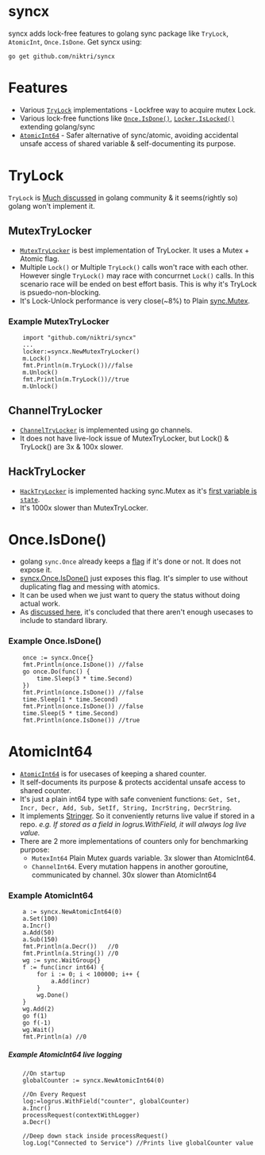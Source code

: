 # syncx
syncx adds lock-free features to golang sync package like `TryLock`, `AtomicInt`, `Once.IsDone`.
Get syncx using:
```
go get github.com/niktri/syncx
```


# Features
* Various [`TryLock`](https://github.com/niktri/syncx/blob/main/trylock.go) implementations - Lockfree way to acquire mutex Lock.
* Various lock-free functions like [`Once.IsDone()`]((https://github.com/niktri/syncx/blob/main/once.go)), [`Locker.IsLocked()`]((https://github.com/niktri/syncx/blob/main/trylock.go)) extending golang/sync
* [`AtomicInt64`](https://github.com/niktri/syncx/blob/main/atomic_int64.go) - Safer alternative of sync/atomic, avoiding accidental unsafe access of shared variable & self-documenting its purpose.

# TryLock
`TryLock` is [Much discussed](https://github.com/golang/go/issues/6123) in golang community & it seems(rightly so) golang won't implement it.
## MutexTryLocker
* [`MutexTryLocker`](https://github.com/niktri/syncx/blob/main/trylock.go) is best implementation of TryLocker. It uses a Mutex + Atomic flag. 
* Multiple `Lock()` or Multiple `TryLock()` calls won't race with each other. However single `TryLock()` may race with concurrnet `Lock()` calls.
In this scenario race will be ended on best effort basis.
This is why it's TryLock is psuedo-non-blocking.
* It's Lock-Unlock performance is very close(~8%) to Plain [sync.Mutex](https://golang.org/pkg/sync/#Mutex).

### Example MutexTryLocker
```
    import "github.com/niktri/syncx"
    ...
    locker:=syncx.NewMutexTryLocker()
    m.Lock()
	fmt.Println(m.TryLock())//false
	m.Unlock()
	fmt.Println(m.TryLock())//true
	m.Unlock()
```

## ChannelTryLocker
* [`ChannelTryLocker`](https://github.com/niktri/syncx/blob/main/trylock.go) is implemented using go channels. 
* It does not have live-lock issue of MutexTryLocker, but Lock() & TryLock() are 3x & 100x slower.

## HackTryLocker
* [`HackTryLocker`](https://github.com/niktri/syncx/blob/main/trylock.go) is implemented hacking sync.Mutex as it's [first variable is `state`](https://github.com/golang/go/blob/af8748054b40e9a1e529e42a0f83cc2c90a35af6/src/sync/mutex.go#L26).
* It's 1000x slower than MutexTryLocker.

# Once.IsDone()
* golang `sync.Once` already keeps a [flag](https://github.com/golang/go/blob/af8748054b40e9a1e529e42a0f83cc2c90a35af6/src/sync/once.go#L18) if it's 
done or not. It does not expose it.
* [syncx.Once.IsDone()](https://github.com/niktri/syncx/blob/main/once.go) just exposes this flag. It's simpler to use without duplicating flag and messing with atomics.
* It can be used when we just want to query the status without doing actual work.
* As [discussed here](https://github.com/golang/go/issues/41690), it's concluded that there aren't enough usecases to include to standard library.

### Example Once.IsDone()
```
    once := syncx.Once{}
	fmt.Println(once.IsDone()) //false
	go once.Do(func() {
		time.Sleep(3 * time.Second)
	})
	fmt.Println(once.IsDone()) //false
	time.Sleep(1 * time.Second)
	fmt.Println(once.IsDone()) //false
	time.Sleep(5 * time.Second)
	fmt.Println(once.IsDone()) //true
```

# AtomicInt64
* [`AtomicInt64`](https://github.com/niktri/syncx/blob/main/atomic_int64.go) is for usecases of keeping a shared counter.
* It self-documents its purpose & protects accidental unsafe access to shared counter.
* It's just a plain int64 type with safe convenient functions: `Get, Set, Incr, Decr, Add, Sub, SetIf, String, IncrString, DecrString`.
* It implements [Stringer](https://golang.org/pkg/fmt/#Stringer). So it conveniently returns live value if stored in a repo. _e.g. If stored as a field in logrus.WithField, it will always log live value._
* There are 2 more implementations of counters only for benchmarking purpose: 
    * `MutexInt64` Plain Mutex guards variable. 3x slower than AtomicInt64.
    * `ChannelInt64`. Every mutation happens in another goroutine, communicated by channel. 30x slower than AtomicInt64

### Example AtomicInt64
```
    a := syncx.NewAtomicInt64(0)
	a.Set(100)
	a.Incr()
	a.Add(50)
	a.Sub(150)
	fmt.Println(a.Decr())   //0
	fmt.Println(a.String()) //0
	wg := sync.WaitGroup{}
	f := func(incr int64) {
		for i := 0; i < 100000; i++ {
			a.Add(incr)
		}
		wg.Done()
	}
	wg.Add(2)
	go f(1)
	go f(-1)
	wg.Wait()
	fmt.Println(a) //0
```
##### Example AtomicInt64 live logging
```
    //On startup
    globalCounter := syncx.NewAtomicInt64(0)

    //On Every Request
	log:=logrus.WithField("counter", globalCounter)
    a.Incr()
    processRequest(contextWithLogger)
    a.Decr()

    //Deep down stack inside processRequest()
    log.Log("Connected to Service") //Prints live globalCounter value    
```